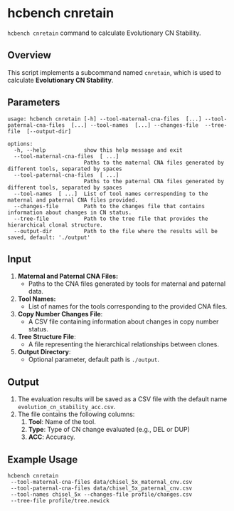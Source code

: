 # hcbench cnretain

`hcbench cnretain` command to calculate Evolutionary CN Stability.

## Overview

This script implements a subcommand named `cnretain`, which is used to calculate **Evolutionary CN Stability**. 

## Parameters
```shell
usage: hcbench cnretain [-h] --tool-maternal-cna-files  [...] --tool-paternal-cna-files  [...] --tool-names  [...] --changes-file  --tree-file  [--output-dir]

options:
  -h, --help            show this help message and exit
  --tool-maternal-cna-files  [ ...]
                        Paths to the maternal CNA files generated by different tools, separated by spaces
  --tool-paternal-cna-files  [ ...]
                        Paths to the paternal CNA files generated by different tools, separated by spaces
  --tool-names  [ ...]  List of tool names corresponding to the maternal and paternal CNA files provided.
  --changes-file        Path to the changes file that contains information about changes in CN status.
  --tree-file           Path to the tree file that provides the hierarchical clonal structure.
  --output-dir          Path to the file where the results will be saved, default: './output'
```

## Input

1. **Maternal and Paternal CNA Files:**
   - Paths to the CNA files generated by tools for maternal and paternal data.
2. **Tool Names:**
   - List of names for the tools corresponding to the provided CNA files.
3. **Copy Number Changes File**:
   - A CSV file containing information about changes in copy number status.
4. **Tree Structure File**:
   - A file representing the hierarchical relationships between clones.
5. **Output Directory**:
   - Optional parameter, default path is `./output`.

## Output

1. The evaluation results will be saved as a CSV file with the default name `evolution_cn_stability_acc.csv`.
2. The file contains the following columns:
    1. **Tool**: Name of the tool.
    2. **Type**: Type of CN change evaluated (e.g., DEL or DUP)
    3. **ACC**: Accuracy.

## Example Usage

```shell
hcbench cnretain 
 --tool-maternal-cna-files data/chisel_5x_maternal_cnv.csv 
 --tool-paternal-cna-files data/chisel_5x_paternal_cnv.csv 
 --tool-names chisel_5x --changes-file profile/changes.csv 
 --tree-file profile/tree.newick
```
